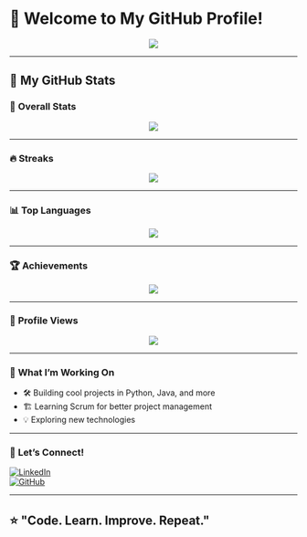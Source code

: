 # 👋 Welcome to My GitHub Profile!

<p align="center">
  <img src="https://readme-typing-svg.demolab.com?font=Fira+Code&weight=600&size=25&duration=4000&pause=1000&color=FF4444&center=true&vCenter=true&width=435&lines=Hi%2C+I'm+Jose+Solano!;Software+Developer+in+progress!;Passionate+about+learning+and+building!;Always+improving! 🚀" />
</p>

---

## 🚀 **My GitHub Stats**

### 🏅 **Overall Stats**  
<p align="center">
  <img src="https://github-readme-stats.vercel.app/api?username=Josesolano258&show_icons=true&theme=dark_red" />
</p>

---

### 🔥 **Streaks**  
<p align="center">
  <img src="https://github-readme-streak-stats.herokuapp.com/?user=Josesolano258&theme=dark_red" />
</p>

---

### 📊 **Top Languages**  
<p align="center">
  <img src="https://github-readme-stats.vercel.app/api/top-langs/?username=Josesolano258&layout=compact&theme=dark_red" />
</p>

---

### 🏆 **Achievements**  
<p align="center">
  <img src="https://github-profile-trophy.vercel.app/?username=Josesolano258&theme=darkhub&margin-w=15" />
</p>

---

### 👀 **Profile Views**  
<p align="center">
  <img src="https://komarev.com/ghpvc/?username=Josesolano258&color=red" />
</p>

---

### 🎯 **What I’m Working On**
- 🛠️ Building cool projects in Python, Java, and more  
- 🏗️ Learning Scrum for better project management  
- 💡 Exploring new technologies  

---

### 🌟 **Let’s Connect!**
[![LinkedIn](https://img.shields.io/badge/LinkedIn-blue?style=for-the-badge&logo=linkedin)](https://www.linkedin.com/in/josesolano258)  
[![GitHub](https://img.shields.io/badge/GitHub-grey?style=for-the-badge&logo=github)](https://github.com/Josesolano258)

---

⭐ **"Code. Learn. Improve. Repeat."**  
---

